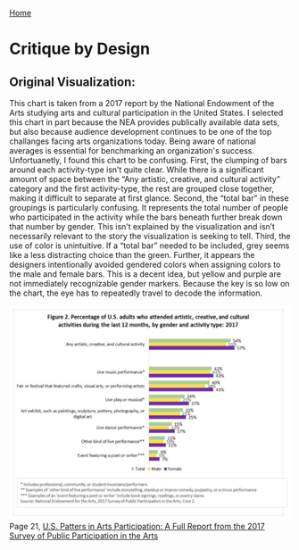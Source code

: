 [Home](https://justwestley.github.io/Westley-Portfolio/)

# Critique by Design 

## Original Visualization: 

This chart is taken from a 2017 report by the National Endowment of the Arts studying arts and cultural participation in the United States. I selected this chart in part because the NEA provides publically available data sets, but also because audience development continues to be one of the top challanges facing arts organizations today. Being aware of national averages is essential for benchmarking an organization's success. Unfortuanetly, I found this chart to be confusing.  First, the clumping of bars around each activity-type isn’t quite clear. While there is a significant amount of space between the “Any artistic, creative, and cultural activity” category and the first activity-type, the rest are grouped close together, making it difficult to separate at first glance. Second, the “total bar” in these groupings is particularly confusing. It represents the total number of people who participated in the activity while the bars beneath further break down that number by gender. This isn’t explained by the visualization and isn’t necessarily relevant to the story the visualization is seeking to tell. Third, the use of color is unintuitive. If a “total bar” needed to be included, grey seems like a less distracting choice than the green. Further, it appears the designers intentionally avoided gendered colors when assigning colors to the male and female bars. This is a decent idea, but yellow and purple are not immediately recognizable gender markers. Because the key is so low on the chart, the eye has to repeatedly travel to decode the information.

![Image 1](/NEA-gender.PNG)
Page 21, [U.S. Patters in Arts Participation: A Full Report from the 2017 Survey of Public Participation in the Arts](/https://www.arts.gov/sites/default/files/US_Patterns_of_Arts_ParticipationRevised.pdf)

